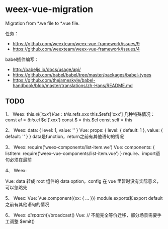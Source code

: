 # weex-vue-migration

Migration from *.we file to *.vue file.

任务：

* https://github.com/weexteam/weex-vue-framework/issues/9
* https://github.com/weexteam/weex-vue-framework/issues/4

babel插件编写：

* http://babeljs.io/docs/usage/api/
* https://github.com/babel/babel/tree/master/packages/babel-types
* https://github.com/thejameskyle/babel-handbook/blob/master/translations/zh-Hans/README.md

## TODO

1、
Weex:
this.$el('xxx')
Vue:
this.$refs.xxx
this.$refs['xxx']
几种特殊情况：
const $el = this.$el
$el('xxx')
const $ = this.$el
const self = this

2、
Weex:
data: {
  level: 1,
  value: ''
}
Vue:
props: {
  level: { default: 1 },
  value: { default: '' }
}
data是function，return之前有其他语句的情况

3、
Weex:
<list-item></list-item>
require('weex-components/list-item.we')
Vue:
components: {
  listItem: require('weex-vue-components/list-item.vue')
}
require、import语句必须在最前

4、
Weex:
<script type="data"></script>
<script type="config"></script>
Vue:
data 转成 root 组件的 data option，config 在 vue 里暂时没有实际意义，可以忽略先

5、
Weex:
<element name="xx"></element>
Vue:
Vue.component({xx: { ... }})
module.exports和export default之前有其他语句的情况

6、
Weex:
$dispatch()/$broadcast()
Vue: // 不能完全等价迁移，部分场景需要手工调整
$emit()
